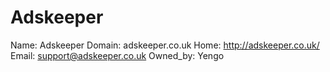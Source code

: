 
# Adskeeper

Name: Adskeeper
Domain: adskeeper.co.uk
Home: http://adskeeper.co.uk/
Email: support@adskeeper.co.uk
Owned_by: Yengo
